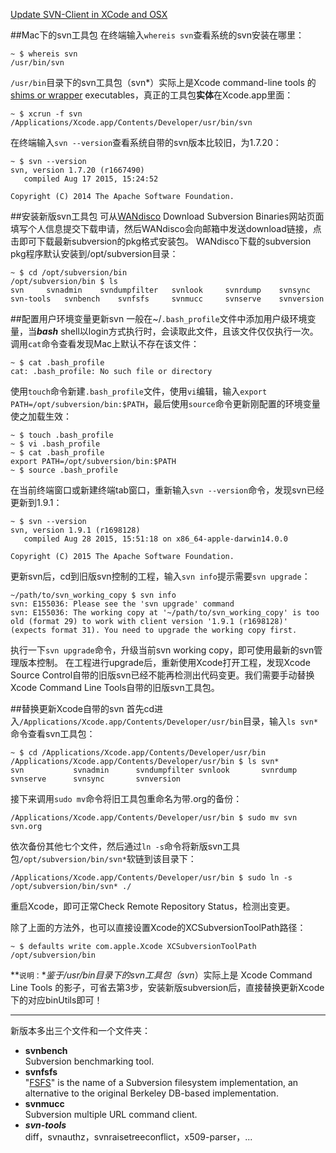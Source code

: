 
[Update SVN-Client in XCode and OSX](http://stackoverflow.com/questions/19177699/using-svn-1-8-3-with-xcode-5)

##Mac下的svn工具包
在终端输入`whereis svn`查看系统的svn安装在哪里：

```Shell
~ $ whereis svn
/usr/bin/svn
```

`/usr/bin`目录下的svn工具包（svn\*）实际上是Xcode command-line tools 的 [shims or wrapper](http://stackoverflow.com/questions/9329243/xcode-4-4-and-later-install-command-line-tools/) executables，真正的工具包**实体**在Xcode.app里面：

```Shell
~ $ xcrun -f svn
/Applications/Xcode.app/Contents/Developer/usr/bin/svn
```

在终端输入`svn --version`查看系统自带的svn版本比较旧，为1.7.20：

```Shell 
~ $ svn --version
svn, version 1.7.20 (r1667490)
   compiled Aug 17 2015, 15:24:52

Copyright (C) 2014 The Apache Software Foundation.
```

##安装新版svn工具包
可从[WANdisco](http://www.wandisco.com/subversion/download#osx) Download Subversion Binaries网站页面填写个人信息提交下载申请，然后WANdisco会向邮箱中发送download链接，点击即可下载最新subversion的pkg格式安装包。
WANdisco下载的subversion pkg程序默认安装到/opt/subversion目录：

```Shell
~ $ cd /opt/subversion/bin
/opt/subversion/bin $ ls
svn		svnadmin	svndumpfilter	svnlook		svnrdump	svnsync
svn-tools	svnbench	svnfsfs		svnmucc		svnserve	svnversion
```

##配置用户环境变量更新svn
一般在~/`.bash_profile`文件中添加用户级环境变量，当***bash*** shell以login方式执行时，会读取此文件，且该文件仅仅执行一次。
调用`cat`命令查看发现Mac上默认不存在该文件：

```Shell
~ $ cat .bash_profile
cat: .bash_profile: No such file or directory
```

使用`touch`命令新建`.bash_profile`文件，使用`vi`编辑，输入`export PATH=/opt/subversion/bin:$PATH`，最后使用`source`命令更新刚配置的环境变量使之加载生效：

```Shell
~ $ touch .bash_profile
~ $ vi .bash_profile 
~ $ cat .bash_profile
export PATH=/opt/subversion/bin:$PATH
~ $ source .bash_profile
```

在当前终端窗口或新建终端tab窗口，重新输入`svn --version`命令，发现svn已经更新到1.9.1：

```Shell
~ $ svn --version
svn, version 1.9.1 (r1698128)
   compiled Aug 28 2015, 15:51:18 on x86_64-apple-darwin14.0.0

Copyright (C) 2015 The Apache Software Foundation.
```

更新svn后，cd到旧版svn控制的工程，输入`svn info`提示需要`svn upgrade`：

```Shell
~/path/to/svn_working_copy $ svn info
svn: E155036: Please see the 'svn upgrade' command
svn: E155036: The working copy at '~/path/to/svn_working_copy' is too old (format 29) to work with client version '1.9.1 (r1698128)' (expects format 31). You need to upgrade the working copy first.
```

执行一下`svn upgrade`命令，升级当前svn working copy，即可使用最新的svn管理版本控制。
在工程进行upgrade后，重新使用Xcode打开工程，发现Xcode Source Control自带的旧版svn已经不能再检测出代码变更。我们需要手动替换Xcode Command Line Tools自带的旧版svn工具包。

##替换更新Xcode自带的svn
首先cd进入`/Applications/Xcode.app/Contents/Developer/usr/bin`目录，输入`ls svn*`命令查看svn工具包：

```Shell
~ $ cd /Applications/Xcode.app/Contents/Developer/usr/bin
/Applications/Xcode.app/Contents/Developer/usr/bin $ ls svn*
svn           svnadmin      svndumpfilter svnlook       svnrdump      svnserve      svnsync       svnversion
```

接下来调用`sudo mv`命令将旧工具包重命名为带.org的备份：

```Shell
/Applications/Xcode.app/Contents/Developer/usr/bin $ sudo mv svn svn.org 
```

依次备份其他七个文件，然后通过`ln -s`命令将新版svn工具包`/opt/subversion/bin/svn*`软链到该目录下：

```Shell
/Applications/Xcode.app/Contents/Developer/usr/bin $ sudo ln -s /opt/subversion/bin/svn* ./
```

重启Xcode，即可正常Check Remote Repository Status，检测出变更。

除了上面的方法外，也可以直接设置Xcode的XCSubversionToolPath路径：

```Shell
~ $ defaults write com.apple.Xcode XCSubversionToolPath /opt/subversion/bin
```

**`说明：`**鉴于/usr/bin目录下的svn工具包（svn*）实际上是 Xcode Command Line Tools 的影子，可省去第3步，安装新版subversion后，直接替换更新Xcode下的对应binUtils即可！

___

新版本多出三个文件和一个文件夹：

+ **svnbench**  
Subversion benchmarking tool.
+ **svnfsfs**  
"[FSFS](http://www.zhihu.com/question/26085317)" is the name of a Subversion filesystem implementation, an
alternative to the original Berkeley DB-based implementation.
+ **svnmucc**  
Subversion multiple URL command client.
+ ***svn-tools***  
diff，svnauthz，svnraisetreeconflict，x509-parser，...
